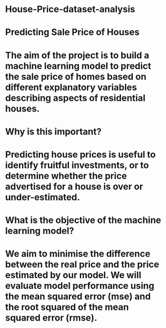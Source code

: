# House-Price-dataset-analysis

# Predicting Sale Price of Houses
# The aim of the project is to build a machine learning model to predict the sale price of homes based on different explanatory variables describing aspects of residential houses.

# Why is this important?
# Predicting house prices is useful to identify fruitful investments, or to determine whether the price advertised for a house is over or under-estimated.

# What is the objective of the machine learning model?
# We aim to minimise the difference between the real price and the price estimated by our model. We will evaluate model performance using the mean squared error (mse) and the root squared of the mean squared error (rmse).

